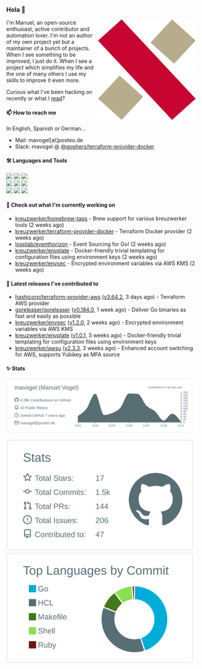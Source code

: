 ### Hola 👋

<img align="right" src="https://raw.githubusercontent.com/kreuzwerkerbot/kreuzwerkerbot/master/assets/xw.png" width="260">

I'm Manuel, an open-source enthusiast, active contributor and automation lover. I'm not an author of my own project 
yet but a maintainer of a bunch of projects. When I see something to be improved, I just do it. When I see a project
which simplifies my life and the one of many others I use my skills to improve it even more.

Curious what I've been hacking on recently or what I [read](https://www.goodreads.com/user/show/128554892-manuel-vogel)?

#### 📫 How to reach me
In English, Spanish or German...

- Mail: mavogel[at]posteo.de
- Slack: mavogel @ [@gophers/terraform-provider-docker](https://gophers.slack.com/archives/C01G9TN5V36)

#### 🛠 Languages and Tools
<p>

  <code><img width="10%" src="https://www.vectorlogo.zone/logos/golang/golang-horizontal.svg"></code>
  <code><img width="10%" src="https://www.vectorlogo.zone/logos/typescriptlang/typescriptlang-official.svg"></code>
  <code><img width="10%" src="https://www.vectorlogo.zone/logos/nodejs/nodejs-horizontal.svg"></code>
  <br />
  <code><img width="10%" src="https://www.vectorlogo.zone/logos/amazon_aws/amazon_aws-ar21.svg"></code>
  <code><img width="10%" src="https://www.vectorlogo.zone/logos/terraformio/terraformio-ar21.svg"></code>
  <code><img width="10%" src="https://www.vectorlogo.zone/logos/gnu_bash/gnu_bash-ar21.svg"></code>
  <br />
  <code><img width="10%" src="https://www.vectorlogo.zone/logos/kubernetes/kubernetes-ar21.svg"></code>
  <code><img width="10%" src="https://www.vectorlogo.zone/logos/docker/docker-ar21.svg"></code>
  <code><img width="10%" src="https://www.vectorlogo.zone/logos/containerdio/containerdio-ar21.svg"></code>
  <br />
 
</p>

#### 👷 Check out what I'm currently working on

- [kreuzwerker/homebrew-taps](https://github.com/kreuzwerker/homebrew-taps) - Brew support for various kreuzwerker tools (2 weeks ago)
- [kreuzwerker/terraform-provider-docker](https://github.com/kreuzwerker/terraform-provider-docker) - Terraform Docker provider (2 weeks ago)
- [looplab/eventhorizon](https://github.com/looplab/eventhorizon) - Event Sourcing for Go! (2 weeks ago)
- [kreuzwerker/envplate](https://github.com/kreuzwerker/envplate) - Docker-friendly trivial templating for configuration files using environment keys (2 weeks ago)
- [kreuzwerker/envsec](https://github.com/kreuzwerker/envsec) - Encrypted environment variables via AWS KMS (2 weeks ago)

#### 🔭 Latest releases I've contributed to

- [hashicorp/terraform-provider-aws](https://github.com/hashicorp/terraform-provider-aws) ([v3.64.2](https://github.com/hashicorp/terraform-provider-aws/releases/tag/v3.64.2), 3 days ago) - Terraform AWS provider
- [goreleaser/goreleaser](https://github.com/goreleaser/goreleaser) ([v0.184.0](https://github.com/goreleaser/goreleaser/releases/tag/v0.184.0), 1 week ago) - Deliver Go binaries as fast and easily as possible
- [kreuzwerker/envsec](https://github.com/kreuzwerker/envsec) ([v1.2.0](https://github.com/kreuzwerker/envsec/releases/tag/v1.2.0), 2 weeks ago) - Encrypted environment variables via AWS KMS
- [kreuzwerker/envplate](https://github.com/kreuzwerker/envplate) ([v1.0.1](https://github.com/kreuzwerker/envplate/releases/tag/v1.0.1), 3 weeks ago) - Docker-friendly trivial templating for configuration files using environment keys
- [kreuzwerker/awsu](https://github.com/kreuzwerker/awsu) ([v2.3.3](https://github.com/kreuzwerker/awsu/releases/tag/v2.3.3), 3 weeks ago) - Enhanced account switching for AWS, supports Yubikey as MFA source
#### ✨ Stats

[![](https://raw.githubusercontent.com/mavogel/mavogel/master/profile-summary-card-output/default/0-profile-details.svg)](https://github.com/vn7n24fzkq/github-profile-summary-cards)

[![](https://raw.githubusercontent.com/mavogel/mavogel/master/profile-summary-card-output/default/3-stats.svg)](https://github.com/vn7n24fzkq/github-profile-summary-cards)
[![](https://raw.githubusercontent.com/mavogel/mavogel/master/profile-summary-card-output/default/2-most-commit-language.svg)](https://github.com/vn7n24fzkq/github-profile-summary-cards)

